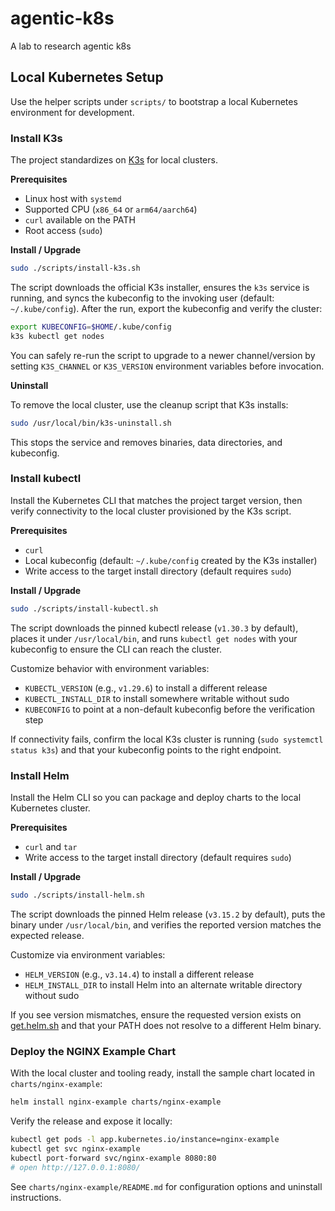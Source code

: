 # agentic-k8s

A lab to research agentic k8s

## Local Kubernetes Setup

Use the helper scripts under `scripts/` to bootstrap a local Kubernetes environment for development.

### Install K3s

The project standardizes on [K3s](https://k3s.io/) for local clusters.

**Prerequisites**
- Linux host with `systemd`
- Supported CPU (`x86_64` or `arm64/aarch64`)
- `curl` available on the PATH
- Root access (`sudo`)

**Install / Upgrade**

```bash
sudo ./scripts/install-k3s.sh
```

The script downloads the official K3s installer, ensures the `k3s` service is running, and syncs the kubeconfig to the invoking user (default: `~/.kube/config`). After the run, export the kubeconfig and verify the cluster:

```bash
export KUBECONFIG=$HOME/.kube/config
k3s kubectl get nodes
```

You can safely re-run the script to upgrade to a newer channel/version by setting `K3S_CHANNEL` or `K3S_VERSION` environment variables before invocation.

**Uninstall**

To remove the local cluster, use the cleanup script that K3s installs:

```bash
sudo /usr/local/bin/k3s-uninstall.sh
```

This stops the service and removes binaries, data directories, and kubeconfig.

### Install kubectl

Install the Kubernetes CLI that matches the project target version, then verify connectivity to the local cluster provisioned by the K3s script.

**Prerequisites**
- `curl`
- Local kubeconfig (default: `~/.kube/config` created by the K3s installer)
- Write access to the target install directory (default requires `sudo`)

**Install / Upgrade**

```bash
sudo ./scripts/install-kubectl.sh
```

The script downloads the pinned kubectl release (`v1.30.3` by default), places it under `/usr/local/bin`, and runs `kubectl get nodes` with your kubeconfig to ensure the CLI can reach the cluster.

Customize behavior with environment variables:

- `KUBECTL_VERSION` (e.g., `v1.29.6`) to install a different release
- `KUBECTL_INSTALL_DIR` to install somewhere writable without sudo
- `KUBECONFIG` to point at a non-default kubeconfig before the verification step

If connectivity fails, confirm the local K3s cluster is running (`sudo systemctl status k3s`) and that your kubeconfig points to the right endpoint.

### Install Helm

Install the Helm CLI so you can package and deploy charts to the local Kubernetes cluster.

**Prerequisites**
- `curl` and `tar`
- Write access to the target install directory (default requires `sudo`)

**Install / Upgrade**

```bash
sudo ./scripts/install-helm.sh
```

The script downloads the pinned Helm release (`v3.15.2` by default), puts the binary under `/usr/local/bin`, and verifies the reported version matches the expected release.

Customize via environment variables:

- `HELM_VERSION` (e.g., `v3.14.4`) to install a different release
- `HELM_INSTALL_DIR` to install Helm into an alternate writable directory without sudo

If you see version mismatches, ensure the requested version exists on [get.helm.sh](https://get.helm.sh/) and that your PATH does not resolve to a different Helm binary.

### Deploy the NGINX Example Chart

With the local cluster and tooling ready, install the sample chart located in `charts/nginx-example`:

```bash
helm install nginx-example charts/nginx-example
```

Verify the release and expose it locally:

```bash
kubectl get pods -l app.kubernetes.io/instance=nginx-example
kubectl get svc nginx-example
kubectl port-forward svc/nginx-example 8080:80
# open http://127.0.0.1:8080/
```

See `charts/nginx-example/README.md` for configuration options and uninstall instructions.
